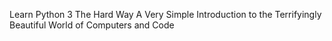 Learn Python 3 The Hard Way A Very Simple Introduction to the Terrifyingly Beautiful World of Computers and Code
